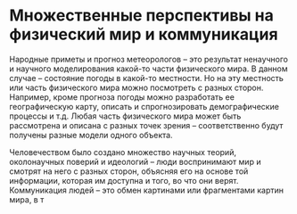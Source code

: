 # Множественные перспективы на физический мир и коммуникация

Народные приметы и прогноз метеорологов – это результат ненаучного и научного моделирования какой-то части физического мира. В данном случае – состояние погоды в какой-то местности. Но на эту местность или часть физического мира можно посмотреть с разных сторон. Например, кроме прогноза погоды можно разработать ее географическую карту, описать и спрогнозировать демографические процессы и т.д. Любая часть физического мира может быть рассмотрена и описана с разных точек зрения – соответственно будут получены разные модели одного объекта.

Человечеством было создано множество научных теорий, околонаучных поверий и идеологий – люди воспринимают мир и смотрят на него с разных сторон, объясняя его на основе той информации, которая им доступна и того, во что они верят. 
Коммуникация людей – это обмен картинами или фрагментами картин мира, в т
